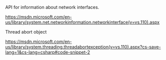 
<!--
-->

API for information about network interfaces.

https://msdn.microsoft.com/en-us/library/system.net.networkinformation.networkinterface(v=vs.110).aspx

Thread abort object

https://msdn.microsoft.com/en-us/library/system.threading.threadabortexception(v=vs.110).aspx?cs-save-lang=1&cs-lang=csharp#code-snippet-2

<!-- vim: set autoindent expandtab sw=4 syntax=markdown: -->
